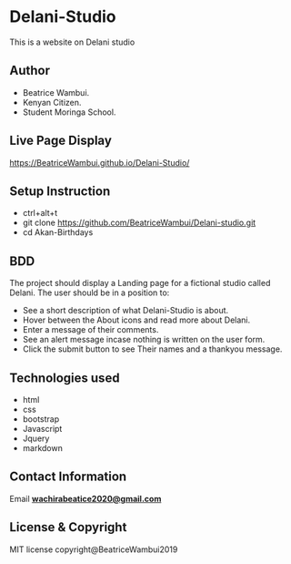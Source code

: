 # Delani-Studio
This is a website on Delani studio

## Author
* Beatrice Wambui.
* Kenyan Citizen.
* Student Moringa School.

## Live Page Display
 https://BeatriceWambui.github.io/Delani-Studio/

## Setup Instruction
* ctrl+alt+t
* git clone https://github.com/BeatriceWambui/Delani-studio.git
* cd Akan-Birthdays

## BDD
The project should display a Landing page for a fictional studio called Delani.
The user should be in a position to:
* See a short description of what Delani-Studio is about. 
* Hover between the About icons and read more about Delani.
* Enter a message of their comments.
* See an alert message incase nothing is written on the user form.
* Click the submit button to see Their names and a thankyou message.

## Technologies used
* html
* css
* bootstrap
* Javascript
* Jquery
* markdown

## Contact Information
Email
**wachirabeatice2020@gmail.com**

## License & Copyright
  MIT license
  copyright@BeatriceWambui2019



